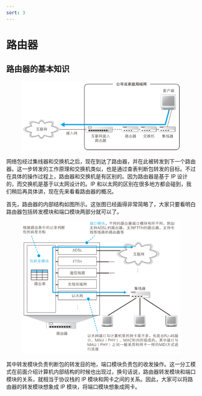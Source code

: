 ```yaml
---
sort: 3
---
```

# 路由器

## 路由器的基本知识

<figure>
    <img src="./images/局域网结构.png" width=550>
</figure>

网络包经过集线器和交换机之后，现在到达了路由器，并在此被转发到下一个路由器。这一步转发的工作原理和交换机类似，也是通过查表判断包转发的目标。不过在具体的操作过程上，路由器和交换机是有区别的。因为路由器是基于 IP 设计的，而交换机是基于以太网设计的。IP 和以太网的区别在很多地方都会碰到，我们稍后再具体讲，现在先来看看路由器的概况。

首先，路由器的内部结构如图所示。这张图已经画得非常简略了，大家只要看明白路由器包括转发模块和端口模块两部分就可以了。

<figure>
    <img src="./images/路由器的结构.png">
</figure>

其中转发模块负责判断包的转发目的地，端口模块负责包的收发操作。这一分工模式在前面介绍计算机内部结构的时候也出现过，换句话说，路由器转发模块和端口模块的关系，就相当于协议栈的 IP 模块和网卡之间的关系。因此，大家可以将路由器的转发模块想象成 IP 模块，将端口模块想象成网卡。



